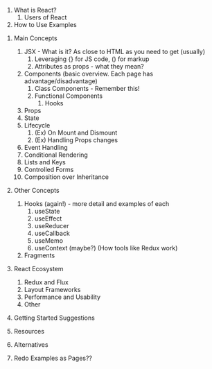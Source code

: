 1. What is React?
    <!-- 1. Benefits (ecosystem, more later in Building on React)
    1. Drawbacks / Limitations -->
    <!-- 1. When to use? When not to use? -->
    1. Users of React
    <!-- 1. Stackshare, Stackoverflow -->
1. How to Use Examples
    <!-- 1. Overview of the Parts of the Page
    1. Live Editing example
    1. Prop Override Example -->
<!-- 1. Background Information (Leave out?)
    1. JavaScript & TypeScript -->
1. Main Concepts
    1. JSX - What is it? As close to HTML as you need to get (usually)
        1. Leveraging {} for JS code, () for markup
        1. Attributes as props - what they mean?
    1. Components (basic overview. Each page has advantage/disadvantage)
        1. Class Components - Remember this!
        1. Functional Components
            1. Hooks
    1. Props
    1. State
    1. Lifecycle
        1. (Ex) On Mount and Dismount
        1. (Ex) Handling Props changes
    1. Event Handling
    1. Conditional Rendering
    1. Lists and Keys
    1. Controlled Forms
    1. Composition over Inheritance
1. Other Concepts
    1. Hooks (again!) - more detail and examples of each
        1. useState
        1. useEffect
        1. useReducer
        1. useCallback
        1. useMemo
        1. useContext (maybe?) (How tools like Redux work)
    1. Fragments
1. React Ecosystem
    1. Redux and Flux
    1. Layout Frameworks
    1. Performance and Usability
    1. Other
1. Getting Started Suggestions
1. Resources
1. Alternatives



1. Redo Examples as Pages??
